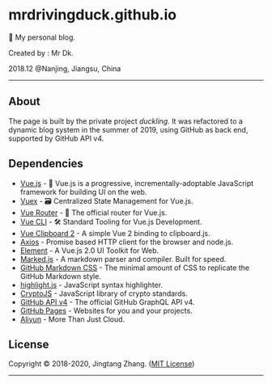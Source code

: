 # mrdrivingduck.github.io

🦆 My personal blog.

Created by : Mr Dk. 

2018.12 @Nanjing, Jiangsu, China

---

## About

The page is built by the private project *duckling*. It was refactored to a dynamic blog system in the summer of 2019, using GitHub as back end, supported by GitHub API v4.

## Dependencies

* [Vue.js](https://vuejs.org/) - 🖖 Vue.js is a progressive, incrementally-adoptable JavaScript framework for building UI on the web.
* [Vuex](https://vuex.vuejs.org/) - 🗃️ Centralized State Management for Vue.js.
* [Vue Router](https://router.vuejs.org/) - 🚦 The official router for Vue.js.
* [Vue CLI](https://cli.vuejs.org/) - 🛠️ Standard Tooling for Vue.js Development.
* [Vue Clipboard 2](https://github.com/Inndy/vue-clipboard2) - A simple Vue 2 binding to clipboard.js.
* [Axios](https://github.com/axios/axios) - Promise based HTTP client for the browser and node.js.
* [Element](https://element.eleme.io/) - A Vue.js 2.0 UI Toolkit for Web.
* [Marked.js](https://marked.js.org/) - A markdown parser and compiler. Built for speed.
* [GitHub Markdown CSS](https://github.com/mrdrivingduck/github-markdown-css) - The minimal amount of CSS to replicate the GitHub Markdown style.
* [highlight.js](https://github.com/mrdrivingduck/highlight.js) - JavaScript syntax highlighter.
* [CryptoJS](https://github.com/brix/crypto-js) - JavaScript library of crypto standards.
* [GitHub API v4](https://developer.github.com/v4/) - The official GitHub GraphQL API v4.
* [GitHub Pages](https://pages.github.com/) - Websites for you and your projects.
* [Aliyun](https://www.aliyun.com/) - More Than Just Cloud.

## License

Copyright © 2018-2020, Jingtang Zhang. ([MIT License](LICENSE))

---

